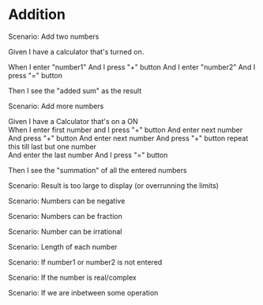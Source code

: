 # Addition

Scenario: Add two numbers
  
  Given I have a calculator that's turned on.

  When I enter "number1"
  And I press "+" button
  And I enter "number2"
  And I press "=" button
  
  Then I see the "added sum" as the result

Scenario: Add more numbers

   Given I have a Calculator that's on a ON  
   When I enter first number and
    I press "+" button
    And enter next number 
    And press "+" button 
    And enter next number
    And press "+" button
    repeat this till last but one number  
    And enter the last number 
    And I press "=" button
   
   Then I see the "summation" of all the entered numbers

Scenario: Result is too large to display (or overrunning the limits)

Scenario: Numbers can be negative

Scenario: Numbers can be fraction

Scenario: Number can be irrational

Scenario: Length of each number

Scenario: If number1 or number2 is not entered

Scenario: If the number is real/complex

Scenario: If we are inbetween some operation
